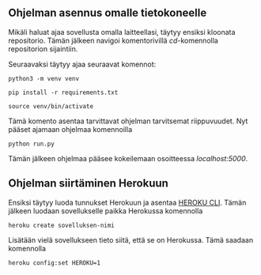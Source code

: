 ## Ohjelman asennus omalle tietokoneelle

Mikäli haluat ajaa sovellusta omalla laitteellasi, täytyy ensiksi kloonata repositorio. Tämän jälkeen navigoi komentorivillä _cd_-komennolla repositorion sijaintiin.

Seuraavaksi täytyy ajaa seuraavat komennot:

```python3 -m venv venv```

```pip install -r requirements.txt```

```source venv/bin/activate```

Tämä komento asentaa tarvittavat ohjelman tarvitsemat riippuvuudet. Nyt pääset ajamaan ohjelmaa komennoilla

```python run.py```

Tämän jälkeen ohjelmaa pääsee kokeilemaan osoitteessa _localhost:5000_.

## Ohjelman siirtäminen Herokuun

Ensiksi täytyy luoda tunnukset Herokuun ja asentaa [HEROKU CLI](https://devcenter.heroku.com/articles/heroku-cli). Tämän jälkeen luodaan sovellukselle paikka Herokussa komennolla

```heroku create sovelluksen-nimi```

Lisätään vielä sovellukseen tieto siitä, että se on Herokussa. Tämä saadaan komennolla

```heroku config:set HEROKU=1```
